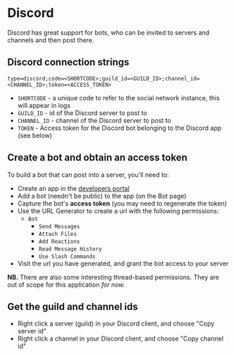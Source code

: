 # Discord

Discord has great support for bots, who can be invited to servers and channels and then post there.

## Discord connection strings

```text
type=discord;code=<SHORTCODE>;guild_id=<GUILD_ID>;channel_id=<CHANNEL_ID>;token=<ACCESS_TOKEN>
```

* `SHORTCODE` - a unique code to refer to the social network instance, this will appear in logs
* `GUILD_ID` - id of the Discord server to post to
* `CHANNEL_ID` - channel of the Discord server to post to
* `TOKEN` - Access token for the Discord bot belonging to the Discord app (see below)

## Create a bot and obtain an access token

To build a bot that can post into a server, you'll need to:

* Create an app in the [developers portal](https://discord.com/developers/applications)
* Add a bot (needn't be public) to the app (on the Bot page)
* Capture the bot's **access token** (you may need to regenerate the token)
* Use the URL Generator to create a url with the following permissions:
    * `Bot`
        * `Send Messages`
        * `Attach Files`
        * `Add Reactions`
        * `Read Message History`
        * `Use Slash Commands`
* Visit the url you have generated, and grant the bot access to your server

**NB.** There are also some interesting thread-based permissions. They are out of scope for this application _for now._

## Get the guild and channel ids

* Right click a server (guild) in your Discord client, and choose "Copy server id"
* Right click a channel in your Discord client, and choose "Copy channel id"
